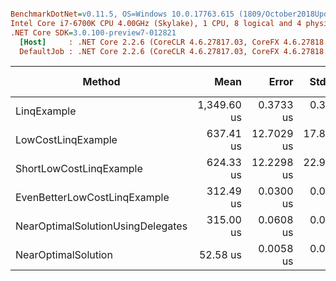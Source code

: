 ``` ini

BenchmarkDotNet=v0.11.5, OS=Windows 10.0.17763.615 (1809/October2018Update/Redstone5)
Intel Core i7-6700K CPU 4.00GHz (Skylake), 1 CPU, 8 logical and 4 physical cores
.NET Core SDK=3.0.100-preview7-012821
  [Host]     : .NET Core 2.2.6 (CoreCLR 4.6.27817.03, CoreFX 4.6.27818.02), 64bit RyuJIT
  DefaultJob : .NET Core 2.2.6 (CoreCLR 4.6.27817.03, CoreFX 4.6.27818.02), 64bit RyuJIT


```
|                            Method |        Mean |      Error |     StdDev | Ratio | RatioSD |    Gen 0 | Gen 1 | Gen 2 | Allocated |
|---------------------------------- |------------:|-----------:|-----------:|------:|--------:|---------:|------:|------:|----------:|
|                       LinqExample | 1,349.60 us |  0.3733 us |  0.3309 us | 25.67 |    0.01 | 457.0313 |     - |     - | 1920000 B |
|                LowCostLinqExample |   637.41 us | 12.7029 us | 17.8076 us | 12.05 |    0.39 |        - |     - |     - |         - |
|           ShortLowCostLinqExample |   624.33 us | 12.2298 us | 22.9705 us | 11.81 |    0.34 |        - |     - |     - |         - |
|      EvenBetterLowCostLinqExample |   312.49 us |  0.0300 us |  0.0250 us |  5.94 |    0.00 |        - |     - |     - |         - |
| NearOptimalSolutionUsingDelegates |   315.00 us |  0.0608 us |  0.0569 us |  5.99 |    0.00 |        - |     - |     - |         - |
|               NearOptimalSolution |    52.58 us |  0.0058 us |  0.0052 us |  1.00 |    0.00 |        - |     - |     - |         - |
